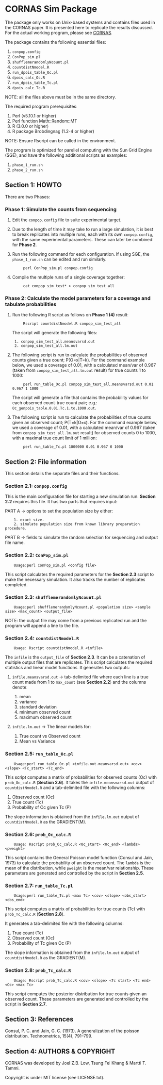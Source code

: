 # CORNAS Sim Package #
The package only works on Unix-based systems and contains files used in the CORNAS paper. It is presented here to replicate the results discussed. For the actual working program, please see [CORNAS](https://github.com/joel-lzb/CORNAS).

The package contains the following essential files:

1. `conpop.config`
2. `ConPop_sim.pl`
3. `shufflemerandomlyNcount.pl`
4. `countdistNmodel.R`
5. `run_dpois_table_Oc.pl`
6. `dpois_calc_Oc.R`
7. `run_dpois_table_Tc.pl`
8. `dpois_calc_Tc.R`
		
NOTE: all the files above must be in the same directory.

The required program prerequisites:

1. Perl (v5.10.1 or higher)
2. Perl function Math::Random::MT
3. R (3.0.0 or higher)
4. R package Brobdingnag (1.2-4 or higher)

NOTE: Ensure Rscript can be called in the environment.

The program is optimized for parellel computing with the Sun Grid Engine (SGE), and have the following additional scripts as examples:

1. `phase_1_run.sh`
2. `phase_2_run.sh`



## Section 1: HOWTO ##
There are two Phases:

### Phase 1: Simulate the counts from sequencing
1. Edit the `conpop.config` file to suite experimental target.

2. Due to the length of time it may take to run a large simulation, it is best to break replicates into multiple runs, each with its own `conpop.config`, with the same experimental parameters. These can later be combined for **Phase 2**.

3. Run the following command for each configuration. If using SGE, the `phase_1_run.sh` can be edited and run similarly.

			perl ConPop_sim.pl conpop.config
	
4. Compile the multiple runs of a single coverage together:

			cat conpop_sim_test* > conpop_sim_test_all

### Phase 2: Calculate the model parameters for a coverage and tabulate probabilities
1. Run the following R script as follows on **Phase 1 (4)** result:

			Rscript countdistNmodel.R conpop_sim_test_all

	The script will generate the following files:

		1. conpop_sim_test_all.meansvarsd.out
		2. conpop_sim_test_all.lm.out

2. The following script is run to calculate the probabilities of observed counts given a true count; P(O=x|T=k). For the command example below, we used a coverage of 0.01, with a calculated mean/var of 0.967 (taken from `conpop_sim_test_all.lm.out` result) for true counts 1 to 1000:

			perl run_table_Oc.pl conpop_sim_test_all.meansvarsd.out 0.01 0.967 1 1000
	
	The script will generate a file that contains the probability values for each observed count-true count pair; e.g.: `Oc_genpois_table.0.01.Tc.1.to.1000.out`.
	
3. The following script is run to calculate the probabilities of true counts given an observed count; P(T=k|O=x). For the command example below, we used a coverage of 0.01, with a calculated mean/var of 0.967 (taken from `conpop_sim_test_all.lm.out` result) for observed counts 0 to 1000, with a maximal true count limit of 1 million:

			perl run_table_Tc.pl 1000000 0.01 0.967 0 1000
	

	
## Section 2: File information ##

This section details the separate files and their functions.

### Section 2.1: `conpop.config`
This is the main configuration file for starting a new simulation run. **Section 2.2** requires this file. It has two parts that requires input:

PART A -> options to set the population size by either:

		1. exact size.
		2. simulate population size from known library preparation procedure.

PART B -> fields to simulate the random selection for sequencing and output file name.


### Section 2.2: `ConPop_sim.pl`

		Usage:perl ConPop_sim.pl <config file>

This script calculates the required parameters for the **Section 2.3** script to make the necessary simulation. It also tracks the number of replicates completed.


### Section 2.3: `shufflemerandomlyNcount.pl`

		Usage:perl shufflemerandomlyNcount.pl <population size> <sample size> <max_count> <output_file> 

NOTE: the output file may come from a previous replicated run and the program will append a line to the file.


### Section 2.4: `countdistNmodel.R`

		Usage: Rscript countdistNmodel.R <infile>

The `infile` is the `output_file` of **Section 2.3**. It can be a catenation of multiple output files that are replicates. This script calculates the required statistics and linear model functions. It generates two outputs:

1. `infile.meansvarsd.out` -> tab-delimited file where each line is a true count made from 1 to `max_count` (see **Section 2.2**) and the columns denote:

	1. mean
	2. variance
	3. standard deviation
	4. minimum observed count
	5. maximum observed count
		
2.  `infile.lm.out` -> The linear models for:

	1. True count vs Observed count
	2. Mean vs Variance



### Section 2.5: `run_table_Oc.pl`

		Usage:perl run_table_Oc.pl <infile.out.meanvarsd.out> <cov> <slope> <Tc_start> <Tc_end>

This script computes a matrix of probabilities for observed counts (Oc) with `prob_Oc_calc.R` (**Section 2.6**). It takes the `infile.meansvarsd.out` output of `countdistNmodel.R` and a tab-delimited file with the following columns:

1. Observed count (Oc)
2. True count (Tc)
3. Probability of Oc given Tc (P)

The slope information is obtained from the `infile.lm.out` output of `countdistNmodel.R` as the GRADIENT(M).


### Section 2.6: `prob_Oc_calc.R`

		Usage: Rscript prob_Oc_calc.R <Oc_start> <Oc_end> <lambda> <pweight>

This script contains the General Poisson model function (Consul and Jain, 1973) to calculate the probability of an observed count. The `lambda` is the mean of the distribution, while `pweight` is the mean/var relationship. These parameters are generated and controlled by the script in **Section 2.5**.


### Section 2.7: `run_table_Tc.pl`

		Usage:perl run_table_Tc.pl <max Tc> <cov> <slope> <obs_start> <obs_end>

This script computes a matrix of probabilities for true counts (Tc) with `prob_Tc_calc.R` (**Section 2.8**).

It generates a tab-delimited file with the following columns:

1. True count (Tc)
2. Observed count (Oc)
3. Probability of Tc given Oc (P)

The slope information is obtained from the `infile.lm.out` output of `countdistNmodel.R` as the GRADIENT(M).


### Section 2.8: `prob_Tc_calc.R`

		Usage: Rscript prob_Tc_calc.R <cov> <slope> <Tc start> <Tc end> <Oc> <max Tc>

This script computes the posterior distribution for true counts given an observed count. These parameters are generated and controlled by the script in **Section 2.7**.




## Section 3: References ###

Consul, P. C. and Jain, G. C. (1973). A generalization of the poisson distribution. Technometrics, 15(4), 791–799.



## Section 4: AUTHORS & COPYRIGHT ##

CORNAS was developed by Joel Z.B. Low, Tsung Fei Khang & Martti T. Tammi.

Copyright is under MIT license (see LICENSE.txt).
